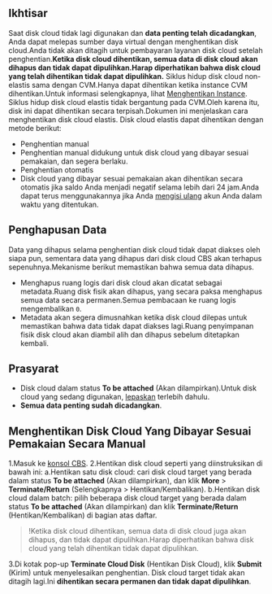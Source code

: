 ## Ikhtisar
Saat disk cloud tidak lagi digunakan dan **data penting telah dicadangkan**, Anda dapat melepas sumber daya virtual dengan menghentikan disk cloud.Anda tidak akan ditagih untuk pembayaran layanan disk cloud setelah penghentian.**Ketika disk cloud dihentikan, semua data di disk cloud akan dihapus dan tidak dapat dipulihkan.Harap diperhatikan bahwa disk cloud yang telah dihentikan tidak dapat dipulihkan.**
Siklus hidup disk cloud non-elastis sama dengan CVM.Hanya dapat dihentikan ketika instance CVM dihentikan.Untuk informasi selengkapnya, lihat [Menghentikan Instance](https://intl.cloud.tencent.com/document/product/213/4930).
Siklus hidup disk cloud elastis tidak bergantung pada CVM.Oleh karena itu, disk ini dapat dihentikan secara terpisah.Dokumen ini menjelaskan cara menghentikan disk cloud elastis.
Disk cloud elastis dapat dihentikan dengan metode berikut:
- Penghentian manual
- Penghentian manual didukung untuk disk cloud yang dibayar sesuai pemakaian, dan segera berlaku.
- Penghentian otomatis
- Disk cloud yang dibayar sesuai pemakaian akan dihentikan secara otomatis jika saldo Anda menjadi negatif selama lebih dari 24 jam.Anda dapat terus menggunakannya jika Anda [mengisi ulang](https://intl.cloud.tencent.com/document/product/362/36874) akun Anda dalam waktu yang ditentukan.


## Penghapusan Data
Data yang dihapus selama penghentian disk cloud tidak dapat diakses oleh siapa pun, sementara data yang dihapus dari disk cloud CBS akan terhapus sepenuhnya.Mekanisme berikut memastikan bahwa semua data dihapus.
* Menghapus ruang logis dari disk cloud akan dicatat sebagai metadata.Ruang disk fisik akan dihapus, yang secara paksa menghapus semua data secara permanen.Semua pembacaan ke ruang logis mengembalikan `0`.
* Metadata akan segera dimusnahkan ketika disk cloud dilepas untuk memastikan bahwa data tidak dapat diakses lagi.Ruang penyimpanan fisik disk cloud akan diambil alih dan dihapus sebelum ditetapkan kembali.

## Prasyarat
- Disk cloud dalam status **To be attached** (Akan dilampirkan).Untuk disk cloud yang sedang digunakan, [lepaskan](https://intl.cloud.tencent.com/document/product/362/32400) terlebih dahulu.
- **Semua data penting sudah dicadangkan**.


## Menghentikan Disk Cloud Yang Dibayar Sesuai Pemakaian Secara Manual
1.Masuk ke [konsol CBS](https://console.cloud.tencent.com/cvm/cbs).
2.Hentikan disk cloud seperti yang diinstruksikan di bawah ini:
a.Hentikan satu disk cloud: cari disk cloud target yang berada dalam status **To be attached** (Akan dilampirkan), dan klik **More** > **Terminate/Return** (Selengkapnya > Hentikan/Kembalikan).
b.Hentikan disk cloud dalam batch: pilih beberapa disk cloud target yang berada dalam status **To be attached** (Akan dilampirkan) dan klik **Terminate/Return** (Hentikan/Kembalikan) di bagian atas daftar.
>!Ketika disk cloud dihentikan, semua data di disk cloud juga akan dihapus, dan tidak dapat dipulihkan.Harap diperhatikan bahwa disk cloud yang telah dihentikan tidak dapat dipulihkan.
>
3.Di kotak pop-up **Terminate Cloud Disk** (Hentikan Disk Cloud), klik **Submit** (Kirim) untuk menyelesaikan penghentian.
Disk cloud target tidak akan ditagih lagi.Ini **dihentikan secara permanen dan tidak dapat dipulihkan**.

 

